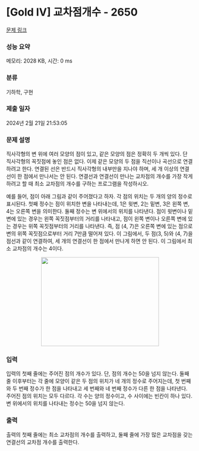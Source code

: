 # [Gold IV] 교차점개수 - 2650 

[문제 링크](https://www.acmicpc.net/problem/2650) 

### 성능 요약

메모리: 2028 KB, 시간: 0 ms

### 분류

기하학, 구현

### 제출 일자

2024년 2월 21일 21:53:05

### 문제 설명

<p>직사각형의 변 위에 여러 모양의 점이 있고, 같은 모양의 점은 정확히 두 개씩 있다. 단 직사각형의 꼭짓점에 놓인 점은 없다. 이제 같은 모양의 두 점을 직선이나 곡선으로 연결하려고 한다. 연결된 선은 반드시 직사각형의 내부만을 지나야 하며, 세 개 이상의 연결선이 한 점에서 만나서는 안 된다. 연결선과 연결선이 만나는 교차점의 개수를 가장 작게 하려고 할 때 최소 교차점의 개수를 구하는 프로그램을 작성하시오.</p>

<p>예를 들어, 점이 아래 그림과 같이 주어졌다고 하자. 각 점의 위치는 두 개의 양의 정수로 표시된다. 첫째 정수는 점이 위치한 변을 나타내는데, 1은 윗변, 2는 밑변, 3은 왼쪽 변, 4는 오른쪽 변을 의미한다. 둘째 정수는 변 위에서의 위치를 나타낸다. 점이 윗변이나 밑변에 있는 경우는 왼쪽 꼭짓점부터의 거리를 나타내고, 점이 왼쪽 변이나 오른쪽 변에 있는 경우는 위쪽 꼭짓점부터의 거리를 나타낸다. 즉, 점 (4, 7)은 오른쪽 변에 있는 점으로 변의 위쪽 꼭짓점으로부터 거리 7만큼 떨어져 있다. 이 그림에서, 두 점(3, 5)와 (4, 7)을 점선과 같이 연결하여, 세 개의 연결선이 한 점에서 만나게 하면 안 된다. 이 그림에서 최소 교차점의 개수는 4이다.</p>

<p style="text-align: center;"><img alt="" src="https://www.acmicpc.net/upload/images/WZk6yaNPYOFC3bF6GfQvrze.png" style="width: 317px; height: 239px; "></p>

### 입력 

 <p>입력의 첫째 줄에는 주어진 점의 개수가 있다. 단, 점의 개수는 50을 넘지 않는다. 둘째 줄 이후부터는 각 줄에 모양이 같은 두 점의 위치가 네 개의 정수로 주어지는데, 첫 번째와 두 번째 정수가 한 점을 나타내고 세 번째와 네 번째 정수가 다른 한 점을 나타낸다. 주어진 점의 위치는 모두 다르다. 각 수는 양의 정수이고, 수 사이에는 빈칸이 하나 있다. 변 위에서의 위치를 나타내는 정수는 50을 넘지 않는다.</p>

### 출력 

 <p>출력의 첫째 줄에는 최소 교차점의 개수를 출력하고, 둘째 줄에 가장 많은 교차점을 갖는 연결선의 교차점 개수를 출력한다.</p>

